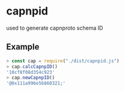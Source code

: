 # capnpid 
used to generate capnproto schema ID

## Example
```javascript
> const cap = require("./dist/capnpid.js")
> cap.calcCapnpID()
'10cf8f08d354c923'
> cap.newCapnpID()
'@0x111a996e56860321;'
```

